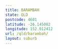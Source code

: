 ```yaml
---
title: BARAMBAH
state: QLD
postcode: 4601
latitude: -26.145002
longitude: 152.012412
url: /qld/barambah/
layout: suburb
---
```

